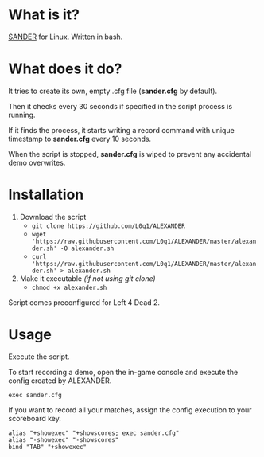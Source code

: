 # What is it?
[SANDER](https://www.dyxtra.com/sander) for Linux. Written in bash.

# What does it do?
It tries to create its own, empty .cfg file (**sander.cfg** by default).

Then it checks every 30 seconds if specified in the script process is running.

If it finds the process, it starts writing a record command with unique timestamp to **sander.cfg** every 10 seconds.

When the script is stopped, **sander.cfg** is wiped to prevent any accidental demo overwrites.

# Installation
1. Download the script
   - `git clone https://github.com/L0q1/ALEXANDER`
   - `wget 'https://raw.githubusercontent.com/L0q1/ALEXANDER/master/alexander.sh' -O alexander.sh`
   - `curl 'https://raw.githubusercontent.com/L0q1/ALEXANDER/master/alexander.sh' > alexander.sh`
2. Make it executable *(if not using git clone)*
   - `chmod +x alexander.sh`

Script comes preconfigured for Left 4 Dead 2.

# Usage
Execute the script.

To start recording a demo, open the in-game console and execute the config created by ALEXANDER.
```
exec sander.cfg
```

If you want to record all your matches, assign the config execution to your scoreboard key.
```
alias "+showexec" "+showscores; exec sander.cfg"
alias "-showexec" "-showscores"
bind "TAB" "+showexec"
```
